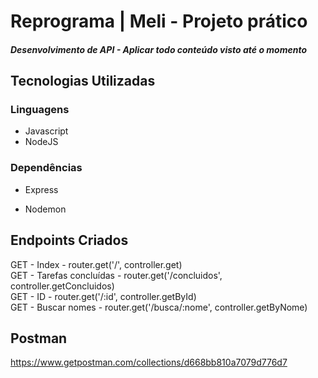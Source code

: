 # Reprograma | Meli - Projeto prático
##### Desenvolvimento de API - Aplicar todo conteúdo visto até o momento

## Tecnologias Utilizadas
### Linguagens
- Javascript<br>
- NodeJS<br>

### Dependências
- Express<br>

- Nodemon<br>

## Endpoints Criados

GET - Index - router.get('/', controller.get) <br>
GET - Tarefas concluídas - router.get('/concluidos', controller.getConcluidos) <br>
GET - ID - router.get('/:id', controller.getById) <br>
GET - Buscar nomes - router.get('/busca/:nome', controller.getByNome) <br>

## Postman

https://www.getpostman.com/collections/d668bb810a7079d776d7
